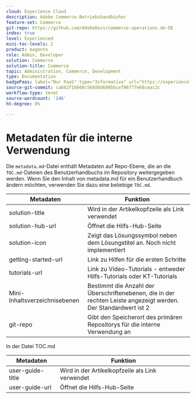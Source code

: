 ```yaml
---
cloud: Experience Cloud
description: Adobe Commerce-Betriebshandbücher
feature-set: Commerce
git-repo: https://github.com/AdobeDocs/commerce-operations.de-DE
index: true
level: Experienced
mini-toc-levels: 2
product: magento
role: Admin, Developer
solution: Commerce
solution-title: Commerce
topic: Administration, Commerce, Development
type: Documentation
badgePaas: label="Nur PaaS" type="Informative" url="https://experienceleague.adobe.com/de/docs/commerce/user-guides/product-solutions" tooltip="Gilt nur für Adobe Commerce in Cloud-Projekten (von Adobe verwaltete PaaS-Infrastruktur) und lokale Projekte."
source-git-commit: ca842f16660c568d8d690bbcef06777e68ceac2c
workflow-type: tm+mt
source-wordcount: '146'
ht-degree: 0%

---
```



# Metadaten für die interne Verwendung

Die `metadata.md`-Datei enthält Metadaten auf Repo-Ebene, die an die `TOC.md`-Dateien des Benutzerhandbuchs im Repository weitergegeben werden. Wenn Sie den Inhalt von metadata.md für ein Benutzerhandbuch ändern möchten, verwenden Sie dazu eine beliebige `TOC.md`.

| Metadaten | Funktion |
|--- |--- |
| solution-title | Wird in der Artikelkopfzeile als Link verwendet |
| solution-hub-url | Öffnet die Hilfs-Hub-Seite |
| solution-icon | Zeigt das Lösungssymbol neben dem Lösungstitel an. Noch nicht implementiert |
| getting-started-url | Link zu Hilfen für die ersten Schritte |
| tutorials-url | Link zu Video-Tutorials - entweder Hilfs-Tutorials oder KT-Tutorials |
| Mini-Inhaltsverzeichnisebenen | Bestimmt die Anzahl der Überschriftenebenen, die in der rechten Leiste angezeigt werden. Der Standardwert ist 2 |
| git-repo | Gibt den Speicherort des primären Repositorys für die interne Verwendung an |

In der Datei TOC.md

| Metadaten | Funktion |
|--- |--- |
| user-guide-title | Wird in der Artikelkopfzeile als Link verwendet |
| user-guide-url | Öffnet die Hilfs-Hub-Seite |
